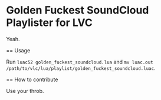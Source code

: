 Golden Fuckest SoundCloud Playlister for LVC
============================================

Yeah.

== Usage

Run `luac52 golden_fuckest_soundcloud.lua` and `mv luac.out /path/to/vlc/lua/playlist/golden_fuckest_soundcloud.luac`.

== How to contribute

Use your throb.

